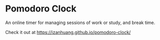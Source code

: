 # Pomodoro Clock

An online timer for managing sessions of work or study, and break time.

Check it out at https://izanhuang.github.io/pomodoro-clock/
